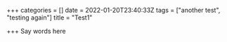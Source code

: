 +++
categories = []
date = 2022-01-20T23:40:33Z
tags = ["another test", "testing again"]
title = "Test1"

+++
Say words here